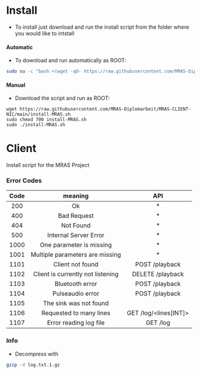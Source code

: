  # Install
 - To install just download and run the install script from the folder where you would like to intstall 
 #### Automatic
 - To download and run automatically as ROOT:
 ```bash
 sudo su -c "bash <(wget -qO- https://raw.githubusercontent.com/MRAS-Diplomarbeit/MRAS-CLIENT-NIC/main/install-MRAS.sh)" root
 ```
 #### Manual
 - Download the script and run as ROOT:
 ```
 wget https://raw.githubusercontent.com/MRAS-Diplomarbeit/MRAS-CLIENT-NIC/main/install-MRAS.sh
 sudo chmod 700 install-MRAS.sh
 sudo ./install-MRAS.sh 
 ```

# Client
Install script for the MRAS Project

### Error Codes
| Code | meaning | API |
|:-:|:-:|:-:|
| 200 | Ok | *
| 400 | Bad Request | *
| 404 | Not Found | *
| 500 | Internal Server Error | *
| 1000 | One parameter is missing | *
| 1001 | Multiple parameters are missing | *
| 1101 | Client not found | POST /playback
| 1102 | Client is currently not listening | DELETE /playback
| 1103 | Bluetooth error | POST /playback
| 1104 | Pulseaudio error | POST /playback
| 1105 | The sink was not found |
| 1106 | Requested to many lines | GET /log/<lines[INT]>
| 1107 | Error reading log file | GET /log

### Info
 - Decompress with
 ```bash
 gzip -d log.txt.1.gz
 ```



